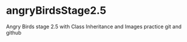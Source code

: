 # angryBirdsStage2.5
Angry Birds stage 2.5 with Class Inheritance and Images
practice git and github
